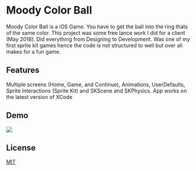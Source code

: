 #  Moody Color Ball

Moody Color Ball is a iOS Game. You have to get the ball into the ring thats of the same color. This project was some free lance work I did for a client (May 2018). Did everything from Designing to Development. Was one of my first sprite kit games hence the code is not structured to well but over all makes for a fun game.

## Features
Multiple screens (Home, Game, and Continue), Animations, UserDefaults, Sprite Interactions (Sprite Kit) and SKScene and SKPhysics. App  works on the latest version of XCode

## Demo

![](Moody.gif)


## License
[MIT](https://choosealicense.com/licenses/mit/)
